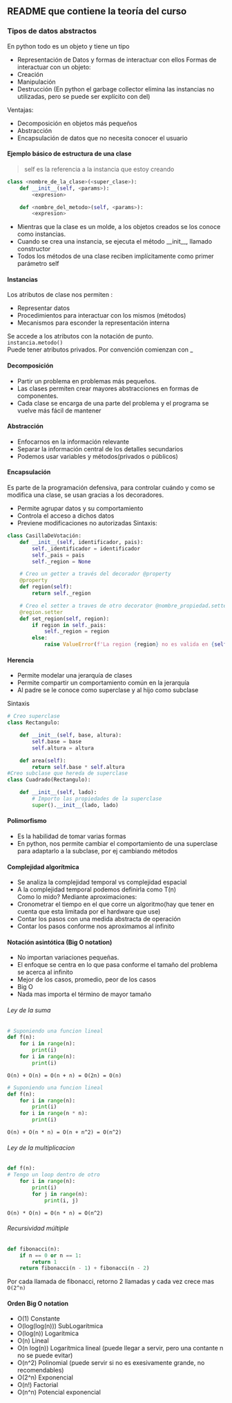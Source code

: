 ## README que contiene la teoría del curso

### Tipos de datos abstractos
En python todo es un objeto y tiene un tipo
  * Representación de Datos y formas de interactuar con ellos
Formas de interactuar con un objeto:
  * Creación
  * Manipulación
  * Destrucción (En python el garbage collector elimina las instancias no utilizadas, pero se puede ser explícito con del)

Ventajas:
  * Decomposición en objetos más pequeños
  * Abstracción
  * Encapsulación de datos que no necesita conocer el usuario

#### Ejemplo básico de estructura de una clase

> self es la referencia a la instancia que estoy creando

```python
class <nombre_de_la_clase>(<super_clase>):
    def __init__(self, <params>):
        <expresion>

    def <nombre_del_metodo>(self, <params>):
        <expresion>
```

* Mientras que la clase es un molde, a los objetos creados se los conoce como instancias.
* Cuando se crea una instancia, se ejecuta el método \_\_init__, llamado constructor
* Todos los métodos de una clase reciben implícitamente como primer parámetro self

#### Instancias
Los atributos de clase nos permiten :
  * Representar datos
  * Procedimientos para interactuar con los mismos (métodos)
  * Mecanismos para esconder la representación interna

Se accede a los atributos con la notación de punto.  
`instancia.metodo()`  
Puede tener atributos privados. Por convención comienzan con _

#### Decomposición
* Partir un problema en problemas más pequeños.
* Las clases permiten crear mayores abstracciones en formas de componentes.
* Cada clase se encarga de una parte del problema y el programa se vuelve más fácil de mantener

#### Abstracción
* Enfocarnos en la información relevante
* Separar la información central de los detalles secundarios
* Podemos usar variables y métodos(privados o públicos)

#### Encapsulación
Es parte de la programación defensiva, para controlar cuándo y como se modifica una clase, se usan gracias a los decoradores.
* Permite agrupar datos y su comportamiento
* Controla el acceso a dichos datos
* Previene modificaciones no autorizadas
Sintaxis:
```python
class CasillaDeVotación:
    def __init__(self, identificador, pais):
        self._identificador = identificador
        self._pais = pais
        self._region = None

    # Creo un getter a través del decorador @property
    @property
    def region(self):
        return self._region

    # Creo el setter a traves de otro decorator @nombre_propiedad.setter, puede contener logica como en este caso
    @region.setter
    def set_region(self, region):
        if region in self._pais:
            self._region = region
        else:
            raise ValueError(f'La region {region} no es valida en {self._pais}')

```

#### Herencia
* Permite modelar una jerarquía de clases
* Permite compartir un comportamiento común en la jerarquía
* Al padre se le conoce como superclase y al hijo como subclase

Sintaxis
```python
# Creo superclase
class Rectangulo:

    def __init__(self, base, altura):
        self.base = base
        self.altura = altura

    def area(self):
        return self.base * self.altura
#Creo subclase que hereda de superclase
class Cuadrado(Rectangulo):

    def __init__(self, lado):
        # Importo las propiedades de la superclase
        super().__init__(lado, lado)
```

#### Polimorfismo
* Es la habilidad de tomar varias formas
* En python, nos permite cambiar el comportamiento de una superclase para adaptarlo a la subclase, por ej cambiando métodos

#### Complejidad algorítmica
* Se analiza la complejidad temporal vs complejidad espacial
* A la complejidad temporal podemos definirla como T(n)  
Como lo mido? Mediante aproximaciones:
* Cronometrar el tiempo en el que corre un algoritmo(hay que tener en cuenta que esta limitada por el hardware que use)
* Contar los pasos con una medida abstracta de operación
* Contar los pasos conforme nos aproximamos al infinito

#### Notación asintótica (Big O notation)
* No importan variaciones pequeñas.
* El enfoque se centra en lo que pasa conforme el tamaño del problema se acerca al infinito
* Mejor de los casos, promedio, peor de los casos
* Big O
* Nada mas importa el término de mayor tamaño
###### Ley de la suma
```python
# Suponiendo una funcion lineal
def f(n):
    for i in range(n):
        print(i)
    for i in range(n):
        print(i)
```
`O(n) + O(n) = O(n + n) = O(2n) = O(n)`
```python
# Suponiendo una funcion lineal
def f(n):
    for i in range(n):
        print(i)
    for i in range(n * n):
        print(i)
```
`O(n) + O(n * n) = O(n + n^2) = O(n^2)`
###### Ley de la multiplicacion
```python
def f(n):
# Tengo un loop dentro de otro
    for i in range(n):
        print(i)
        for j in range(n):
            print(i, j)
```
`O(n) * O(n) = O(n * n) = O(n^2)`
###### Recursividad múltiple
```python
def fibonacci(n):
    if n == 0 or n == 1:
        return 1
    return fibonacci(n - 1) + fibonacci(n - 2)
```
Por cada llamada de fibonacci, retorno 2 llamadas y cada vez crece mas
`O(2^n)`

#### Orden Big O notation
* O(1) Constante
* O(log(log(n))) SubLogarítmica
* O(log(n)) Logarítmica
* O(n) Lineal
* O(n log(n)) Logarítmica lineal (puede llegar a servir, pero una contante n no se puede evitar)
* O(n^2) Polinomial (puede servir si no es exesivamente grande, no recomendables)
* O(2^n) Exponencial
* O(n!) Factorial
* O(n^n) Potencial exponencial